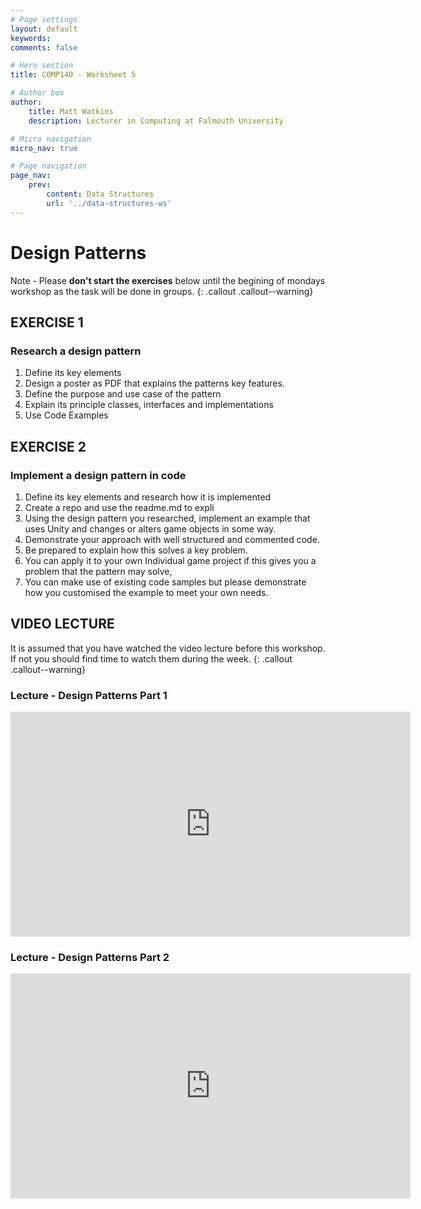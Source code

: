 ```yaml
---
# Page settings
layout: default
keywords:
comments: false

# Hero section
title: COMP140 - Worksheet 5

# Author box
author:
    title: Matt Watkins
    description: Lecturer in Computing at Falmouth University

# Micro navigation
micro_nav: true

# Page navigation
page_nav:
    prev:
        content: Data Structures
        url: '../data-structures-ws'
---
```


# Design Patterns

Note - Please **don't start the exercises** below until the begining of mondays workshop as the task will be done in groups.
{: .callout .callout--warning}

## EXERCISE 1
### Research a design pattern

1. Define its key elements
2. Design a poster as PDF that explains the patterns key features.
3. Define the purpose and use case of the pattern
4. Explain its principle classes, interfaces and implementations
5. Use Code Examples

## EXERCISE 2
### Implement a design pattern in code

1. Define its key elements and research how it is implemented
2. Create a repo and use the readme.md to expli
3. Using the design pattern you researched, implement an example that uses Unity and changes or alters game objects in some way.
4. Demonstrate your approach with well structured and commented code.
5. Be prepared to explain how this solves a key problem.
6. You can apply it to your own Individual game project if this gives you a problem that the pattern may solve,
7. You can make use of existing code samples but please demonstrate how you customised the example to meet your own needs.


## VIDEO LECTURE

It is assumed that you have watched the video lecture before this workshop. If not you should find time to watch them during the week.
{: .callout .callout--warning}

### Lecture - Design Patterns Part 1
<iframe width="640" height="360" src="https://web.microsoftstream.com/embed/video/4519bcbc-c02f-4153-84f3-1b7917fdc939?autoplay=false&showinfo=true" allowfullscreen style="border:none;"></iframe>

### Lecture - Design Patterns Part 2
<iframe width="640" height="360" src="https://web.microsoftstream.com/embed/video/404e9e03-5795-4635-8d69-088be751928d?autoplay=false&showinfo=true" allowfullscreen style="border:none;"></iframe>

<!--stackedit_data:
eyJoaXN0b3J5IjpbLTkzNTkxMDYxOSwtMTM0MDk1ODU2MiwtNT
c0NzcwNzE5XX0=
-->